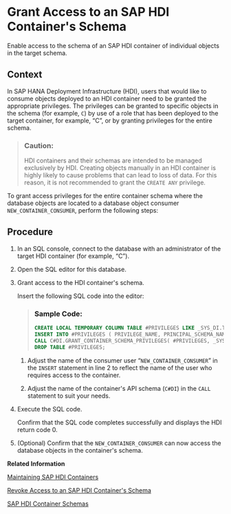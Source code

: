 <!-- loio14ccad20b2b64190b269a488e0f44cbc -->

# Grant Access to an SAP HDI Container's Schema

Enable access to the schema of an SAP HDI container of individual objects in the target schema.



<a name="loio14ccad20b2b64190b269a488e0f44cbc__context_ovn_h3d_l1b"/>

## Context

In SAP HANA Deployment Infrastructure \(HDI\), users that would like to consume objects deployed to an HDI container need to be granted the appropriate privileges. The privileges can be granted to specific objects in the schema \(for example, `C`\) by use of a role that has been deployed to the target container, for example, “C”, or by granting privileges for the entire schema.

> ### Caution:  
> HDI containers and their schemas are intended to be managed exclusively by HDI. Creating objects manually in an HDI container is highly likely to cause problems that can lead to loss of data. For this reason, it is not recommended to grant the `CREATE ANY` privilege.

To grant access privileges for the entire container schema where the database objects are located to a database object consumer `NEW_CONTAINER_CONSUMER`, perform the following steps:



<a name="loio14ccad20b2b64190b269a488e0f44cbc__steps_pvn_h3d_l1b"/>

## Procedure

1.  In an SQL console, connect to the database with an administrator of the target HDI container \(for example, “C”\).

2.  Open the SQL editor for this database.

3.  Grant access to the HDI container's schema.

    Insert the following SQL code into the editor:

    > ### Sample Code:  
    > ```sql
    > CREATE LOCAL TEMPORARY COLUMN TABLE #PRIVILEGES LIKE _SYS_DI.TT_SCHEMA_PRIVILEGES; 
    > INSERT INTO #PRIVILEGES ( PRIVILEGE_NAME, PRINCIPAL_SCHEMA_NAME, PRINCIPAL_NAME ) VALUES ( 'SELECT', '', 'NEW_CONTAINER_CONSUMER' );
    > CALL C#DI.GRANT_CONTAINER_SCHEMA_PRIVILEGES( #PRIVILEGES, _SYS_DI.T_NO_PARAMETERS, ?, ?, ?);
    > DROP TABLE #PRIVILEGES;
    > ```

    1.  Adjust the name of the consumer user “`NEW_CONTAINER_CONSUMER`” in the `INSERT` statement in line 2 to reflect the name of the user who requires access to the container.

    2.  Adjust the name of the container's API schema \(`C#DI`\) in the `CALL` statement to suit your needs.


4.  Execute the SQL code.

    Confirm that the SQL code completes successfully and displays the HDI return code 0.

5.  \(Optional\) Confirm that the `NEW_CONTAINER_CONSUMER` can now access the database objects in the container's schema.


**Related Information**  


[Maintaining SAP HDI Containers](maintaining-sap-hdi-containers-bcd6e27.md "An HDI container administrator configures and controls access to a SAP HDI container.")

[Revoke Access to an SAP HDI Container's Schema](revoke-access-to-an-sap-hdi-container-s-schema-e081aba.md "Revoke access to the schema of an SAP HDI container or specific objects in the target schema.")

[SAP HDI Container Schemas](sap-hdi-container-schemas-71ed23c.md "An SAP HANA Deployment Infrastructure (HDI) container makes use of multiple schemas; each of the different schemas serves different aims and tasks.")

